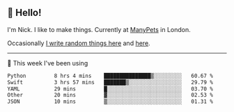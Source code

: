 ## 👋 Hello! 

I'm Nick. I like to make things. Currently at [ManyPets](https://manypets.com) in London.

Occasionally [I write random things here](https://nicksnell.com) and [here](https://twitter.com/nicksnell).

-------

🚀 This week I've been using

<!--START_SECTION:waka-->

```txt
Python         8 hrs 4 mins    ███████████████▒░░░░░░░░░   60.67 %
Swift          3 hrs 57 mins   ███████▒░░░░░░░░░░░░░░░░░   29.79 %
YAML           29 mins         █░░░░░░░░░░░░░░░░░░░░░░░░   03.70 %
Other          20 mins         ▓░░░░░░░░░░░░░░░░░░░░░░░░   02.53 %
JSON           10 mins         ▒░░░░░░░░░░░░░░░░░░░░░░░░   01.31 %
```

<!--END_SECTION:waka-->
